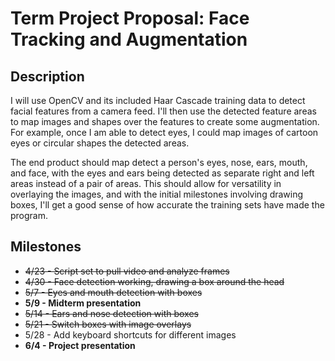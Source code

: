 Term Project Proposal: Face Tracking and Augmentation
=====================================================

Description
-----------

I will use OpenCV and its included Haar Cascade training data to detect facial
features from a camera feed. I'll then use the detected feature areas to map
images and shapes over the features to create some augmentation. For example,
once I am able to detect eyes, I could map images of cartoon eyes or circular
shapes the detected areas.

The end product should map detect a person's eyes, nose, ears, mouth, and face,
with the eyes and ears being detected as separate right and left areas instead
of a pair of areas. This should allow for versatility in overlaying the images,
and with the initial milestones involving drawing boxes, I'll get a good sense
of how accurate the training sets have made the program.

Milestones
----------

* ~~4/23 - Script set to pull video and analyze frames~~
* ~~4/30 - Face detection working, drawing a box around the head~~
* ~~5/7  - Eyes and mouth detection with boxes~~
* **5/9  - Midterm presentation**
* ~~5/14 - Ears and nose detection with boxes~~
* ~~5/21 - Switch boxes with image overlays~~
* 5/28 - Add keyboard shortcuts for different images
* **6/4  - Project presentation**

